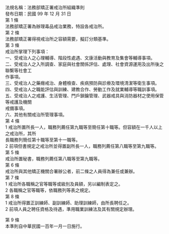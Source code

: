 法規名稱：法務部矯正署戒治所組織準則  
發布日期：民國 99 年 12 月 31 日  
第 1 條  
法務部矯正署為辦理毒品戒治業務，特設各戒治所。  
第 2 條  
法務部矯正署得視戒治所之容額需要，擬訂分類基準。  
第 3 條  
戒治所掌理下列事項：  
一、受戒治人之心理輔導、階段性處遇、文康活動與教育及集會等輔導事項。  
二、受戒治人之入所調查、家庭與社會關係評估、處理、社會資源運用及出所後之聯繫等社會工  
作事項。  
三、受戒治人之藥癮戒治、身體檢查、疾病預防與診療及環境清潔等衛生事項。  
四、受戒治人之職能評估與訓練、建教合作、勞動工作及就業輔導等職訓事項。  
五、受戒治人之戒護、生活管理、門戶鎖鑰管理、武器戒具與消防器材之使用保管等戒護及機關  
戒備事項。  
六、其他有關戒治所管理事項。  
第 4 條  
1 戒治所置所長一人，職務列薦任第九職等至簡任第十職等。但容額在一千人以上之戒治所，其所  
長職務列簡任第十職等至第十一職等。  
2 前項但書規定之戒治所並得置副所長一人，職務列薦任第八職等至第九職等。  
第 5 條  
戒治所置秘書，職務列薦任第八職等至第九職等。  
第 6 條  
戒治所與其他矯正機關合署辦公者，前二條之人員得為兼任或兼辦。  
第 7 條  
1 戒治所各職稱之官等職等或級別及員額，另以編制表定之。  
2 各職稱之官等職等，依職務列等表之規定。  
第 8 條  
1 戒治所得置正訓練師、副訓練師、助理訓練師，由所長聘任之。  
2 前項人員之聘任資格及待遇，準用職業訓練法及其有關規定辦理。  


第 9 條  
本準則自中華民國一百年一月一日施行。  


